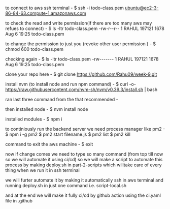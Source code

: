 to connect to aws ssh terminal - 
$ ssh -i todo-class.pem ubuntu@ec2-3-86-84-63.compute-1.amazonaws.com

to check the read and write permission(if there are too many aws may refues to connect) -
$ ls -ltr todo-class.pem 
-rw-r--r-- 1 RAHUL 197121 1678 Aug  6 19:25 todo-class.pem

to change the permission to just you (revoke other user permission ) -
$ chmod 600 todo-class.pem

checking again -
$ ls -ltr todo-class.pem 
-rw------- 1 RAHUL 197121 1678 Aug  6 19:25 todo-class.pem

clone your repo here -
$ git clone https://github.com/Rahu09/week-9.git

install nvm (to install node and run npm command) -
$ curl -o- https://raw.githubusercontent.com/nvm-sh/nvm/v0.39.3/install.sh | bash

ran last three command from the that recommended -

then installed node -
$ nvm install node

installed modules - 
$ npm i

to continiously run the backend server we need process manager like pm2 - 
$ npm i -g pm2
$ pm2 start filename.js
$ pm2 list
$ pm2 kill

command to exit the aws machine - 
$ exit

now if change comes we need to type so many  command (from top till now so we will automate it using ci/cd)
so we will make a script to automate this process by making deploy.sh in part-2-scripts
which willtake care of every thing when we run it in ssh terminal

we will furter automate it by making it automatically ssh in aws terminal and running deploy.sh in just one command i.e. script-local.sh

and at the end we will make it fully ci/cd by github action using the ci.yaml file in .github
